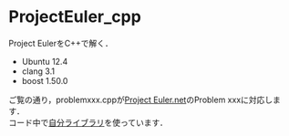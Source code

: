 ProjectEuler_cpp
================

Project EulerをC++で解く．

- Ubuntu 12.4
- clang 3.1
- boost 1.50.0

ご覧の通り，problemxxx.cppが[Project Euler.net](http://projecteuler.net/ "Project Euler.net")のProblem xxxに対応します．  
コード中で[自分ライブラリ](https://github.com/YuhSylphy/libyuh_cpp "libyuh_cpp")を使っています．
